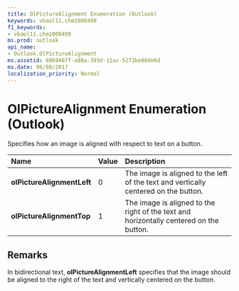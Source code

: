 ```yaml
---
title: OlPictureAlignment Enumeration (Outlook)
keywords: vbaol11.chm1000499
f1_keywords:
- vbaol11.chm1000499
ms.prod: outlook
api_name:
- Outlook.OlPictureAlignment
ms.assetid: 69b9407f-a86a-393d-11ac-5272be88de6d
ms.date: 06/08/2017
localization_priority: Normal
---
```



# OlPictureAlignment Enumeration (Outlook)

Specifies how an image is aligned with respect to text on a button.



|Name|Value|Description|
|:-----|:-----|:-----|
| **olPictureAlignmentLeft**|0|The image is aligned to the left of the text and vertically centered on the button. |
| **olPictureAlignmentTop**|1|The image is aligned to the right of the text and horizontally centered on the button. |

## Remarks

In bidirectional text,  **olPictureAlignmentLeft** specifies that the image should be aligned to the right of the text and vertically centered on the button.


